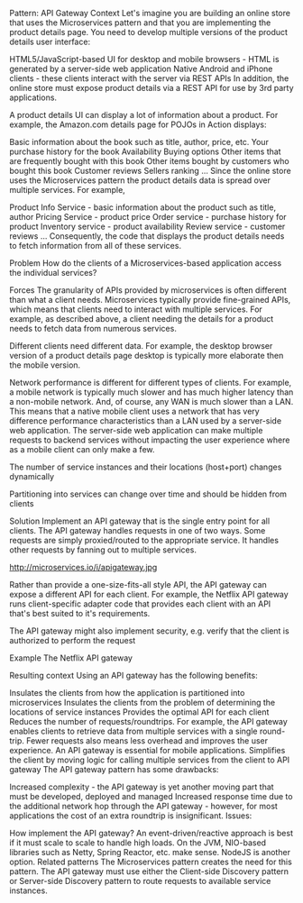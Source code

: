 Pattern: API Gateway
Context
Let's imagine you are building an online store that uses the Microservices pattern and that you are implementing the product details page. You need to develop multiple versions of the product details user interface:

HTML5/JavaScript-based UI for desktop and mobile browsers - HTML is generated by a server-side web application
Native Android and iPhone clients - these clients interact with the server via REST APIs
In addition, the online store must expose product details via a REST API for use by 3rd party applications.

A product details UI can display a lot of information about a product. For example, the Amazon.com details page for POJOs in Action displays:

Basic information about the book such as title, author, price, etc.
Your purchase history for the book
Availability
Buying options
Other items that are frequently bought with this book
Other items bought by customers who bought this book
Customer reviews
Sellers ranking
...
Since the online store uses the Microservices pattern the product details data is spread over multiple services. For example,

Product Info Service - basic information about the product such as title, author
Pricing Service - product price
Order service - purchase history for product
Inventory service - product availability
Review service - customer reviews ...
Consequently, the code that displays the product details needs to fetch information from all of these services.

Problem
How do the clients of a Microservices-based application access the individual services?

Forces
The granularity of APIs provided by microservices is often different than what a client needs. Microservices typically provide fine-grained APIs, which means that clients need to interact with multiple services. For example, as described above, a client needing the details for a product needs to fetch data from numerous services.

Different clients need different data. For example, the desktop browser version of a product details page desktop is typically more elaborate then the mobile version.

Network performance is different for different types of clients. For example, a mobile network is typically much slower and has much higher latency than a non-mobile network. And, of course, any WAN is much slower than a LAN. This means that a native mobile client uses a network that has very difference performance characteristics than a LAN used by a server-side web application. The server-side web application can make multiple requests to backend services without impacting the user experience where as a mobile client can only make a few.

The number of service instances and their locations (host+port) changes dynamically

Partitioning into services can change over time and should be hidden from clients

Solution
Implement an API gateway that is the single entry point for all clients. The API gateway handles requests in one of two ways. Some requests are simply proxied/routed to the appropriate service. It handles other requests by fanning out to multiple services.

http://microservices.io/i/apigateway.jpg

Rather than provide a one-size-fits-all style API, the API gateway can expose a different API for each client. For example, the Netflix API gateway runs client-specific adapter code that provides each client with an API that's best suited to it's requirements.

The API gateway might also implement security, e.g. verify that the client is authorized to perform the request

Example
The Netflix API gateway

Resulting context
Using an API gateway has the following benefits:

Insulates the clients from how the application is partitioned into microservices
Insulates the clients from the problem of determining the locations of service instances
Provides the optimal API for each client
Reduces the number of requests/roundtrips. For example, the API gateway enables clients to retrieve data from multiple services with a single round-trip. Fewer requests also means less overhead and improves the user experience. An API gateway is essential for mobile applications.
Simplifies the client by moving logic for calling multiple services from the client to API gateway
The API gateway pattern has some drawbacks:

Increased complexity - the API gateway is yet another moving part that must be developed, deployed and managed
Increased response time due to the additional network hop through the API gateway - however, for most applications the cost of an extra roundtrip is insignificant.
Issues:

How implement the API gateway? An event-driven/reactive approach is best if it must scale to scale to handle high loads. On the JVM, NIO-based libraries such as Netty, Spring Reactor, etc. make sense. NodeJS is another option.
Related patterns
The Microservices pattern creates the need for this pattern.
The API gateway must use either the Client-side Discovery pattern or Server-side Discovery pattern to route requests to available service instances.
